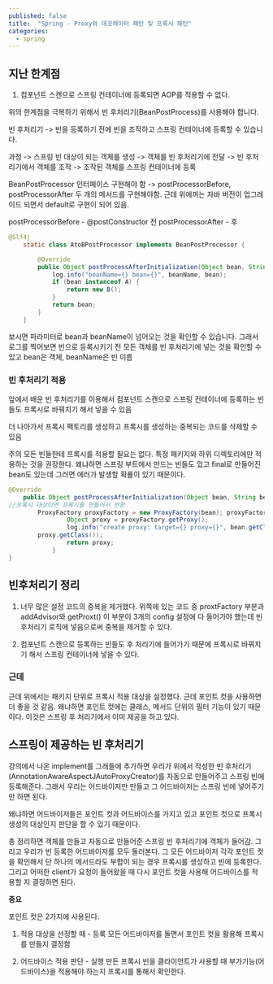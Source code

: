 ```yaml
---
published: false
title:  "Spring - Proxy와 데코레이터 패턴 및 프록시 패턴"
categories:
  - spring
---
```



## 지난 한계점
1. 컴포넌트 스캔으로 스프링 컨테이너에 등록되면 AOP를 적용할 수 없다.

위의 한계점을 극복하기 위해서 빈 후처리기(BeanPostProcess)를 사용해야 합니다.

빈 후처리기 -> 빈을 등록하기 전에 빈을 조작하고 스프링 컨테이너에 등록할 수 있습니다.

과정
-> 스프링 빈 대상이 되는 객체를 생성 
-> 객체를 빈 후처리기에 전달
-> 빈 후처리기에서 객체를 조작
-> 조작된 객체를 스프링 컨테이너에 등록

BeanPostProcessor 인터페이스 구현해야 함
-> postProcessorBefore, postProcessorAfter 두 개의 메서드를 구현해야함.
근데 위에꺼는 자바 버전이 업그레이드 되면서 default로 구현이 되어 있음.

postProcessorBefore - @postConstructor 전
postProcessorAfter - 후

~~~java
@Slf4j
    static class AtoBPostProcessor implements BeanPostProcessor {

        @Override
        public Object postProcessAfterInitialization(Object bean, String beanName) throws BeansException {
            log.info("beanName={} bean={}", beanName, bean);
            if (bean instanceof A) {
                return new B();
            }
            return bean;
        }
    }
~~~

보시면 파라미터로 bean과 beanName이 넘어오는 것을 확인할 수 있습니다.
그래서 로그를 찍어보면 빈으로 등록시키기 전 모든 객체를 빈 후처리기에 넣는 것을 확인할 수 있고 bean은 객체, beanName은 빈 이름

### 빈 후처리기 적용
앞에서 배운 빈 후처리기를 이용해서 컴포넌트 스캔으로 스프링 컨테이너에 등록하는 빈들도 프록시로 바꿔치기 해서 넣을 수 있음

더 나아가서 프록시 팩토리를 생성하고 프록시를 생성하는 중복되는 코드를 삭제할 수 있음

주의
모든 빈들한테 프록시를 적용할 필요는 없다. 특정 패키지와 하위 디렉토리에만 적용하는 것을 권장한다. 왜냐하면 스프링 부트에서 만드는 빈들도 있고 final로 만들어진 bean도 있는데 그러면 에러가 발생할 확룔이 있기 때문이다.

~~~java
@Override
    public Object postProcessAfterInitialization(Object bean, String beanName) throws BeansException {
//프록시 대상이면 프록시를 만들어서 반환
        ProxyFactory proxyFactory = new ProxyFactory(bean); proxyFactory.addAdvisor(advisor);
                Object proxy = proxyFactory.getProxy();
                log.info("create proxy: target={} proxy={}", bean.getClass(),
        proxy.getClass());
                return proxy;
            }
}
~~~

## 빈후처리기 정리
1. 너무 많은 설정 코드의 중복을 제거했다. 위쪽에 있는 코드 중 proxtFactory 부분과 addAdvisor와 getProxt() 이 부분이 3개의 config 설정에 다 들어가야 했는데 빈 후처리기 로직에 넣음으로써 중복을 제거할 수 있다.

2. 컴포넌트 스캔으로 등록하는 빈들도 후 처리기에 들어가기 때문에 프록시로 바꿔치기 해서 스프링 컨테이너에 넣을 수 있다.

### 근데
근데 위에서는 패키지 단위로 프록시 적용 대상을 설정했다. 근데 포인트 컷을 사용하면 더 좋을 것 같음. 왜냐하면 포인트 컷에는 클래스, 메서드 단위의 필터 기능이 있기 때문이다. 이것은 스프링 후 처리기에서 이미 제공을 하고 있다.

## 스프링이 제공하는 빈 후처리기
강의에서 나온 implement를 그래들에 추가하면 우리가 위에서 작성한 빈 후처리기(AnnotationAwareAspectJAutoProxyCreator)를 자동으로 만들어주고 스프링 빈에 등록해준다. 그래서 우리는 어드바이저만 만들고 그 어드바이저는 스프링 빈에 넣어주기만 하면 된다.

왜냐하면 어드바이저들은 포인트 컷과 어드바이스를 가지고 있고 포인트 컷으로 프록시 생성의 대상인지 판단을 할 수 있기 때문이다. 

총 정리하면 객체를 만들고 자동으로 만들어준 스프링 빈 후처리기에 객체가 들어감. 그리고 우리가 빈 등록한 어드바이저를 모두 둘러본다. 그 모든 어드바이저 각각 포인트 컷을 확인해서 단 하나의 메서드라도 부합이 되는 경우 프록시를 생성하고 빈에 등록한다. 그리고 어떠한 client가 요청이 들어왔을 때 다시 포인트 컷을 사용해 어드바이스를 적용할 지 결정하면 된다.

**중요**

포인트 컷은 2가지에 사용된다.
1. 적용 대상을 선정할 때 - 등록
모든 어드바이저를 돌면서 포인트 컷을 활용해 프록시를 만들지 결정함

2. 어드바이스 적용 판단 - 실행
만든 프록시 빈을 클라이언트가 사용할 때 부가기능(어드바이스)을 적용해야 하는지 프록시를 통해서 확인한다.
